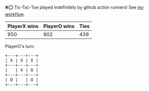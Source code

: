 :x::o: Tic-Tac-Toe played indefinitely by github action runners! See [my workflow](.github/workflows/play.yaml).

|PlayerX wins|PlayerO wins|Ties|
|-|-|-|
|950|902|439|

PlayerO's turn.

<pre>
+---+---+---+
| X | X | X |
+---+---+---+
|   | X | O |
+---+---+---+
| O |   | O |
+---+---+---+
</pre>